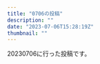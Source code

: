 ```yaml
---
title: "0706の投稿"
description: ""
date: "2023-07-06T15:28:19Z"
thumbnail: ""
---
```

20230706に行った投稿です。
<!--more-->
